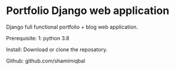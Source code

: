 # Portfolio Django web application
Django full functional portfolio + blog web application.

Prerequisite:
1: python 3.8

Install:
Download or clone the reposatory.

Github: github.com/shamimiqbal
